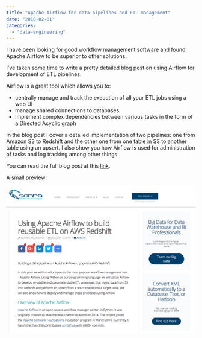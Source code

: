 ```yaml
---
title: "Apache Airflow for data pipelines and ETL management"
date: "2018-02-01"
categories: 
  - "data-engineering"
---
```


I have been looking for good workflow management software and found Apache Airflow to be superior to other solutions.

I've taken some time to write a pretty detailed blog post on using Airflow for development of ETL pipelines.

Airflow is a great tool which allows you to:

- centrally manage and track the execution of all your ETL jobs using a web UI
- manage shared connections to databases
- implement complex dependencies between various tasks in the form of a Directed Acyclic graph

In the blog post I cover a detailed implementation of two pipelines: one from Amazon S3 to Redshift and the other one from one table in S3 to another table using an upsert. I also show you how Airflow is used for administration of tasks and log tracking among other things.

You can read the full blog post at this [link](https://sonra.io/2018/01/01/using-apache-airflow-to-build-a-data-pipeline-on-aws/).

A small preview:

![Screen Shot 2018-02-11 at 16.15.13.png](assets/img/old_blog_post_images/screen-shot-2018-02-11-at-16-15-13.png)
